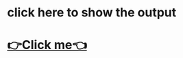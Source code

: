 <h1>click here to show the output<h1>
<a href="https://jitu-jk.github.io/Assignment/module2-solution/index.html">👉Click me👈</a>

